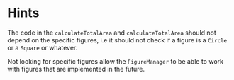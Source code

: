 # Hints

The code in the `calculateTotalArea` and `calculateTotalArea` should not depend on the specific figures, i.e it should 
not check if a figure is a `Circle` or a `Square` or whatever.

Not looking for specific figures allow the `FigureManager` to be able to work with figures that are implemented in the
future.
